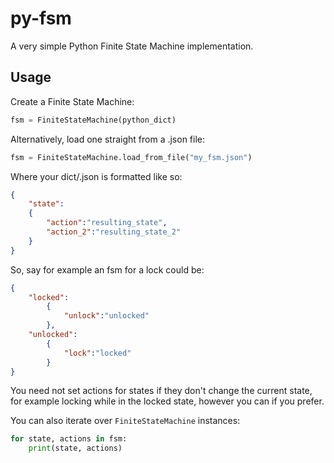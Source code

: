 # py-fsm

A very simple Python Finite State Machine implementation.

## Usage

Create a Finite State Machine:

```python
fsm = FiniteStateMachine(python_dict)
```

Alternatively, load one straight from a .json file:

```python
fsm = FiniteStateMachine.load_from_file("my_fsm.json")
```

Where your dict/.json is formatted like so:

```json
{
	"state":
  	{
  		"action":"resulting_state",
  		"action_2":"resulting_state_2"
  	}
}
```

So, say for example an fsm for a lock could be:

```json
{
	"locked":
		{
			"unlock":"unlocked"
		},
	"unlocked":
		{
			"lock":"locked"
		}
}
```

You need not set actions for states if they don't change the current state, for example locking while in the locked state, however you can if you prefer.

You can also iterate over `FiniteStateMachine` instances:

```python
for state, actions in fsm:
	print(state, actions)
```
